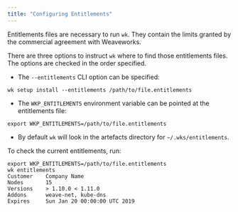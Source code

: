 ```yaml
---
title: "Configuring Entitlements"
---
```


Entitlements files are necessary to run `wk`. They contain the limits
granted by the commercial agreement with Weaveworks.

There are three options to instruct `wk` where to find those entitlements
files. The options are checked in the order specified.

- The `--entitlements` CLI option can be specified:

```console
wk setup install --entitlements /path/to/file.entitlements
```

- The `WKP_ENTITLEMENTS` environment variable can be pointed at the entitlements file:

```console
export WKP_ENTITLEMENTS=/path/to/file.entitlements
```

- By default `wk` will look in the artefacts directory for `~/.wks/entitlements`.

To check the current entitlements, run:

```console
export WKP_ENTITLEMENTS=/path/to/file.entitlements
wk entitlements
Customer    Company Name
Nodes       15
Versions    > 1.10.0 < 1.11.0
Addons      weave-net, kube-dns
Expires     Sun Jan 20 00:00:00 UTC 2019
```

